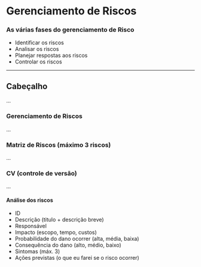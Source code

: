 # Gerenciamento de Riscos

### As várias fases do gerenciamento de Risco

- Identificar os riscos
- Analisar os riscos
- Planejar respostas aos riscos
- Controlar os riscos

------
## Cabeçalho
...
### Gerenciamento de Riscos
...
### Matriz de Riscos (máximo 3 riscos)
...
### CV (controle de versão)
...

#### Análise dos riscos
- ID
- Descrição (titulo + descrição breve)
- Responsável
- Impacto (escopo, tempo, custos)
- Probabilidade do dano ocorrer (alta, média, baixa)
- Consequência do dano (alto, médio, baixo)
- Sintomas (máx. 3)
- Ações previstas (o que eu farei se o risco ocorrer)
<!--stackedit_data:
eyJoaXN0b3J5IjpbLTE2ODk0MTczMzIsLTY5MDE2MDIyOCwyNj
czODg1NzIsMTA2MTQ4NzYzNCwyMTEyNzA3NTM1XX0=
-->